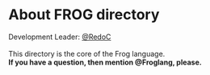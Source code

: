 # About FROG directory
Development Leader: [@RedoC][link]  
<br>
This directory is the core of the Frog language.  
**If you have a question, then mention @Froglang, please.**

[link]: https://github.com/RedoC-github